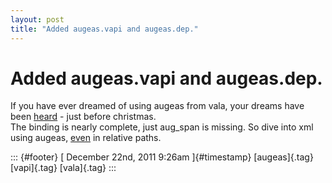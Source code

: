```yaml
---
layout: post
title: "Added augeas.vapi and augeas.dep."
---
```



Added augeas.vapi and augeas.dep.
=================================

If you have ever dreamed of using augeas from vala, your dreams have
been [heard](https://gitorious.org/valastuff/vapis/trees/master/vapis) -
just before christmas.\
The binding is nearly complete, just aug\_span is missing. So dive into
xml using augeas, [even](https://fedorahosted.org/augeas/ticket/238) in
relative paths.

::: {#footer}
[ December 22nd, 2011 9:26am ]{#timestamp} [augeas]{.tag} [vapi]{.tag}
[vala]{.tag}
:::
